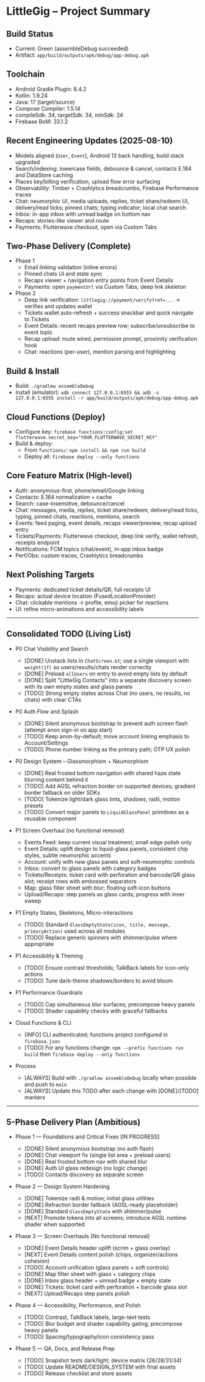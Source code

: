 # LittleGig – Project Summary

## Build Status
- Current: Green (assembleDebug succeeded)
- Artifact: `app/build/outputs/apk/debug/app-debug.apk`

## Toolchain
- Android Gradle Plugin: 8.4.2
- Kotlin: 1.9.24
- Java: 17 (target/source)
- Compose Compiler: 1.5.14
- compileSdk: 34, targetSdk: 34, minSdk: 24
- Firebase BoM: 33.1.2

## Recent Engineering Updates (2025-08-10)
- Models aligned (`User`, `Event`), Android 13 back handling, build stack upgraded
- Search/indexing: lowercase fields, debounce & cancel, contacts E.164 and DataStore caching
- Places key/billing verification, upload flow error surfacing
- Observability: Timber + Crashlytics breadcrumbs, Firebase Performance traces
- Chat: neumorphic UI, media uploads, replies, ticket share/redeem UI, delivery/read ticks; pinned chats; typing indicator; local chat search
- Inbox: in-app inbox with unread badge on bottom nav
- Recaps: stories-like viewer and route
- Payments: Flutterwave checkout, open via Custom Tabs

## Two-Phase Delivery (Complete)
- Phase 1
  - Email linking validation (inline errors)
  - Pinned chats UI and state sync
  - Recaps viewer + navigation entry points from Event Details
  - Payments: open `paymentUrl` via Custom Tabs; deep link skeleton
- Phase 2
  - Deep link verification: `littlegig://payment/verify?ref=...` → verifies and updates wallet
  - Tickets wallet auto-refresh + success snackbar and quick navigate to Tickets
  - Event Details: recent recaps preview row; subscribe/unsubscribe to event topic
  - Recap upload: route wired, permission prompt, proximity verification hook
  - Chat: reactions (per-user), mention parsing and highlighting

## Build & Install
- Build: `./gradlew assembleDebug`
- Install (emulator): `adb connect 127.0.0.1:6555 && adb -s 127.0.0.1:6555 install -r app/build/outputs/apk/debug/app-debug.apk`

## Cloud Functions (Deploy)
- Configure key: `firebase functions:config:set flutterwave.secret_key="YOUR_FLUTTERWAVE_SECRET_KEY"`
- Build & deploy:
  - From `functions/`: `npm install && npm run build`
  - Deploy all: `firebase deploy --only functions`

## Core Feature Matrix (High-level)
- Auth: anonymous-first, phone/email/Google linking
- Contacts: E.164 normalization + cache
- Search: case-insensitive, debounce/cancel
- Chat: messages, media, replies, ticket share/redeem, delivery/read ticks, typing, pinned chats, reactions, mentions, search
- Events: feed paging, event details, recaps viewer/preview, recap upload entry
- Tickets/Payments: Flutterwave checkout, deep link verify, wallet refresh, receipts endpoint
- Notifications: FCM topics (chat/event), in-app inbox badge
- Perf/Obs: custom traces, Crashlytics breadcrumbs

## Next Polishing Targets
- Payments: dedicated ticket details/QR, full receipts UI
- Recaps: actual device location (FusedLocationProvider)
- Chat: clickable mentions → profile, emoji picker for reactions
- UI: refine micro-animations and accessibility labels

---

## Consolidated TODO (Living List)

- P0 Chat Visibility and Search
  - [DONE] Unstack lists in `ChatScreen.kt`; use a single viewport with `weight(1f)` so users/results/chats render correctly
  - [DONE] Preload `allUsers` on entry to avoid empty lists by default
  - [DONE] Split "LittleGig Contacts" into a separate discovery screen with its own empty states and glass panels
  - [TODO] Strong empty states across Chat (no users, no results, no chats) with clear CTAs

- P0 Auth Flow and Splash
  - [DONE] Silent anonymous bootstrap to prevent auth screen flash (attempt anon sign-in on app start)
  - [TODO] Keep anon-by-default; move account linking emphasis to Account/Settings
  - [TODO] Phone number linking as the primary path; OTP UX polish

- P0 Design System – Glassmorphism + Neumorphism
  - [DONE] Real frosted bottom navigation with shared haze state blurring content behind it
  - [TODO] Add AGSL refraction border on supported devices; gradient border fallback on older SDKs
  - [TODO] Tokenize light/dark glass tints, shadows, radii, motion presets
  - [TODO] Convert major panels to `LiquidGlassPanel` primitives as a reusable component

- P1 Screen Overhaul (no functional removal)
  - Events Feed: keep current visual treatment; small edge polish only
  - Event Details: uplift design to liquid-glass panels, consistent chip styles, subtle neumorphic accents
  - Account: unify with new glass panels and soft-neumorphic controls
  - Inbox: convert to glass panels with category badges
  - Tickets/Receipts: ticket card with perforation and barcode/QR glass slot; receipt rows with embossed separators
  - Map: glass filter sheet with blur; floating soft-icon buttons
  - Upload/Recaps: step panels as glass cards; progress with inner sweep

- P1 Empty States, Skeletons, Micro-interactions
  - [TODO] Standard `GlassEmptyState(icon, title, message, primaryAction)` used across all modules
  - [TODO] Replace generic spinners with shimmer/pulse where appropriate

- P1 Accessibility & Theming
  - [TODO] Ensure contrast thresholds; TalkBack labels for icon-only actions
  - [TODO] Tune dark-theme shadows/borders to avoid bloom

- P1 Performance Guardrails
  - [TODO] Cap simultaneous blur surfaces; precompose heavy panels
  - [TODO] Shader capability checks with graceful fallbacks

- Cloud Functions & CLI
  - [INFO] CLI authenticated; functions project configured in `firebase.json`
  - [TODO] For any functions change: `npm --prefix functions run build` then `firebase deploy --only functions`

- Process
  - [ALWAYS] Build with `./gradlew assembleDebug` locally when possible and push to `main`
  - [ALWAYS] Update this TODO after each change with [DONE]/[TODO] markers

---

## 5-Phase Delivery Plan (Ambitious)

- Phase 1 — Foundations and Critical Fixes [IN PROGRESS]
  - [DONE] Silent anonymous bootstrap (no auth flash)
  - [DONE] Chat viewport fix (single list area + preload users)
  - [DONE] Real frosted bottom nav with shared blur
  - [DONE] Auth UI glass redesign (no logic change)
  - [TODO] Contacts discovery as separate screen

- Phase 2 — Design System Hardening
  - [DONE] Tokenize radii & motion; initial glass utilities
  - [DONE] Refraction border fallback (AGSL-ready placeholder)
  - [DONE] Standard `GlassEmptyState` with shimmer/pulse
  - [NEXT] Promote tokens into all screens; introduce AGSL runtime shader when supported

- Phase 3 — Screen Overhauls (No functional removal)
  - [DONE] Event Details header uplift (scrim + glass overlay)
  - [NEXT] Event Details content polish (chips, organizer/actions cohesion)
  - [TODO] Account unification (glass panels + soft controls)
  - [DONE] Map filter sheet with glass + category chips
  - [DONE] Inbox glass header + unread badge + empty state
  - [DONE] Tickets: ticket card with perforation + barcode glass slot
  - [NEXT] Upload/Recaps step panels polish

- Phase 4 — Accessibility, Performance, and Polish
  - [TODO] Contrast, TalkBack labels, large-text tests
  - [TODO] Blur budget and shader capability gating; precompose heavy panels
  - [TODO] Spacing/typography/icon consistency pass

- Phase 5 — QA, Docs, and Release Prep
  - [TODO] Snapshot tests dark/light; device matrix (26/28/31/34)
  - [TODO] Update README/DESIGN_SYSTEM with final assets
  - [TODO] Release checklist and store assets